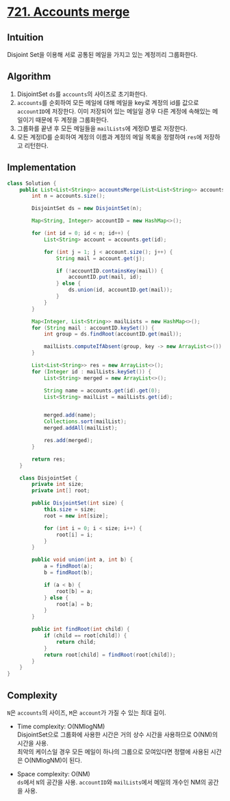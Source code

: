 # [721. Accounts merge](https://leetcode.com/problems/accounts-merge/description/)

## Intuition
Disjoint Set을 이용해 서로 공통된 메일을 가지고 있는 계정끼리 그룹화한다.

## Algorithm
1. DisjointSet `ds`를 `accounts`의 사이즈로 초기화한다.
2. `accounts`를 순회하여 모든 메일에 대해 메일을 key로 계정의 id를 값으로 `accountID`에 저장한다. 이미 저장되어 있는 메일일 경우 다른 계정에 속해있는 메일이기 때문에 두 계정을 그룹화한다.
3. 그룹화를 끝낸 후 모든 메일들을 `mailLists`에 계정ID 별로 저장한다.
4. 모든 계정ID를 순회하여 계정의 이름과 계정의 메일 목록을 정렬하여 `res`에 저장하고 리턴한다.

## Implementation
```java
class Solution {
    public List<List<String>> accountsMerge(List<List<String>> accounts) {
        int n = accounts.size();

        DisjointSet ds = new DisjointSet(n);

        Map<String, Integer> accountID = new HashMap<>();

        for (int id = 0; id < n; id++) {
            List<String> account = accounts.get(id);

            for (int j = 1; j < account.size(); j++) {
                String mail = account.get(j);

                if (!accountID.containsKey(mail)) {
                    accountID.put(mail, id);
                } else {
                    ds.union(id, accountID.get(mail));
                }
            }
        }

        Map<Integer, List<String>> mailLists = new HashMap<>();
        for (String mail : accountID.keySet()) {
            int group = ds.findRoot(accountID.get(mail));

            mailLists.computeIfAbsent(group, key -> new ArrayList<>()).add(mail);
        }

        List<List<String>> res = new ArrayList<>();
        for (Integer id : mailLists.keySet()) {
            List<String> merged = new ArrayList<>();

            String name = accounts.get(id).get(0);
            List<String> mailList = mailLists.get(id);


            merged.add(name);
            Collections.sort(mailList);
            merged.addAll(mailList);

            res.add(merged);
        }

        return res;
    }

    class DisjointSet {
        private int size;
        private int[] root;

        public DisjointSet(int size) {
            this.size = size;
            root = new int[size];

            for (int i = 0; i < size; i++) {
                root[i] = i;
            }
        }

        public void union(int a, int b) {
            a = findRoot(a);
            b = findRoot(b);

            if (a < b) {
                root[b] = a;
            } else {
                root[a] = b;
            }
        }

        public int findRoot(int child) {
            if (child == root[child]) {
                return child;
            }
            return root[child] = findRoot(root[child]);
        }
    }
}
```

## Complexity
`N`은 `accounts`의 사이즈, `M`은 `account`가 가질 수 있는 최대 길이. 
- Time complexity: O(NMlogNM)\
DisjointSet으로 그룹화에 사용한 시간은 거의 상수 시간을 사용하므로 O(NM)의 시간을 사용.\
최악의 케이스일 경우 모든 메일이 하나의 그룹으로 모여있다면 정렬에 사용된 시간은 O(NMlogNM)이 된다.

- Space complexity: O(NM)\
`ds`에서 `N`의 공간을 사용. `accountID`와 `mailLists`에서 메일의 개수인 NM의 공간을 사용.